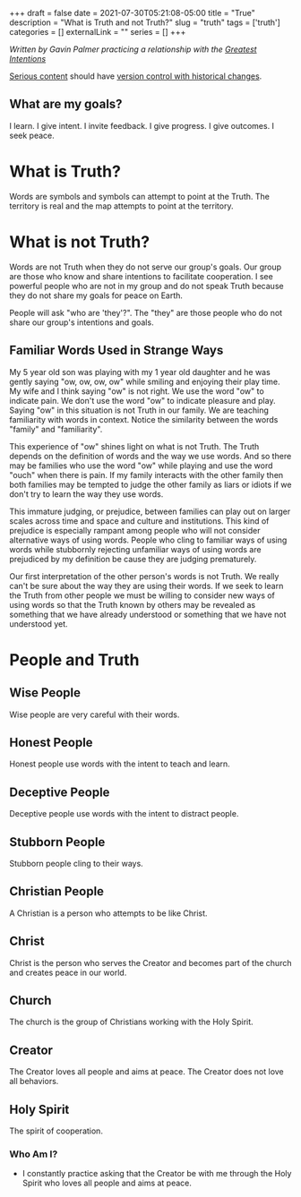 +++ 
draft = false
date = 2021-07-30T05:21:08-05:00
title = "True"
description = "What is Truth and not Truth?"
slug = "truth" 
tags = ['truth']
categories = []
externalLink = ""
series = []
+++

*Written by Gavin Palmer practicing a relationship with the [Greatest Intentions](/posts/helping-the-greatest-intentions)*

[Serious content](/posts/content-creation) should have [version control with historical changes](https://github.com/heroLFG/hugo-herolfg-site/commits/dev/content/posts/government.md).

## What are my goals?

I learn.  I give intent.  I invite feedback.  I give progress.  I give outcomes. I seek peace.

# What is Truth?

Words are symbols and symbols can attempt to point at the Truth.  The territory is real and the map attempts to point at the territory.

# What is not Truth?

Words are not Truth when they do not serve our group's goals.  Our group are those who know and share intentions to facilitate cooperation.  I see powerful people who are not in my group and do not speak Truth because they do not share my goals for peace on Earth.

People will ask "who are 'they'?".  The "they" are those people who do not share our group's intentions and goals.

## Familiar Words Used in Strange Ways

My 5 year old son was playing with my 1 year old daughter and he was gently saying "ow, ow, ow, ow" while smiling and enjoying their play time.  My wife and I think saying "ow" is not right.  We use the word "ow" to indicate pain.  We don't use the word "ow" to indicate pleasure and play.  Saying "ow" in this situation is not Truth in our family.  We are teaching familiarity with words in context.  Notice the similarity between the words "family" and "familiarity".

This experience of "ow" shines light on what is not Truth.  The Truth depends on the definition of words and the way we use words.  And so there may be families who use the word "ow" while playing and use the word "ouch" when there is pain.  If my family interacts with the other family then both families may be tempted to judge the other family as liars or idiots if we don't try to learn the way they use words.

This immature judging, or prejudice, between families can play out on larger scales across time and space and culture and institutions.  This kind of prejudice is especially rampant among people who will not consider alternative ways of using words.  People who cling to familiar ways of using words while stubbornly rejecting unfamiliar ways of using words are prejudiced by my definition be cause they are judging prematurely.

Our first interpretation of the other person's words is not Truth.  We really can't be sure about the way they are using their words.  If we seek to learn the Truth from other people we must be willing to consider new ways of using words so that the Truth known by others may be revealed as something that we have already understood or something that we have not understood yet.

# People and Truth

## Wise People

Wise people are very careful with their words.

## Honest People

Honest people use words with the intent to teach and learn.

## Deceptive People

Deceptive people use words with the intent to distract people.

## Stubborn People

Stubborn people cling to their ways.

## Christian People

A Christian is a person who attempts to be like Christ.

## Christ

Christ is the person who serves the Creator and becomes part of the church and creates peace in our world.

## Church

The church is the group of Christians working with the Holy Spirit.

## Creator

The Creator loves all people and aims at peace.  The Creator does not love all behaviors.

## Holy Spirit

The spirit of cooperation.

### Who Am I?

- I constantly practice asking that the Creator be with me through the Holy Spirit who loves all people and aims at peace.
